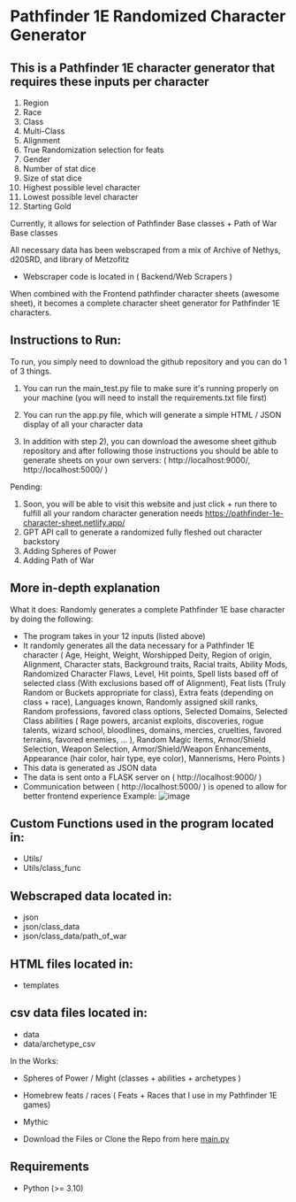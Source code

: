 # Pathfinder 1E Randomized Character Generator  

## This is a Pathfinder 1E character generator that requires these inputs per character

1) Region
2) Race
3) Class
4) Multi-Class
5) Alignment
6) True Randomization selection for feats
7) Gender
8) Number of stat dice
9) Size of stat dice
10) Highest possible level character
11) Lowest possible level character
12) Starting Gold

Currently, it allows for selection of Pathfinder Base classes + Path of War Base classes

All necessary data has been webscraped from a mix of Archive of Nethys, d20SRD, and library of Metzofitz
- Webscraper code is located in ( Backend/Web Scrapers ) 

When combined with the Frontend pathfinder character sheets (awesome sheet), it becomes a complete character sheet generator for Pathfinder 1E characters.

## Instructions to Run:
To run, you simply need to download the github repository and you can do 1 of 3 things.

1) You can run the main_test.py file to make sure it's running properly on your machine (you will need to install the requirements.txt file first)

2) You can run the app.py file, which will generate a simple HTML / JSON display of all your character data

3) In addition with step 2), you can download the awesome sheet github repository and after following those instructions you should be able to generate sheets on your own servers:
   ( http://localhost:9000/, http://localhost:5000/ )

Pending:
1) Soon, you will be able to visit this website and just click + run there to fulfill all your random character generation needs
https://pathfinder-1e-character-sheet.netlify.app/
2) GPT API call to generate a randomized fully fleshed out character backstory
3) Adding Spheres of Power
4) Adding Path of War

## More in-depth explanation
What it does:
Randomly generates a complete Pathfinder 1E base character by doing the following:
- The program takes in your 12 inputs (listed above)
- It randomly generates all the data necessary for a Pathfinder 1E character
  ( Age, Height, Weight, Worshipped Deity, Region of origin, Alignment, Character stats, Background traits, Racial traits, Ability Mods, Randomized Character Flaws, Level, Hit points, Spell lists based off of selected class (With exclusions based off of Alignment), Feat lists (Truly Random or Buckets appropriate for class), Extra feats (depending on class + race), Languages known, Randomly assigned skill ranks, Random professions, favored class options, Selected Domains, Selected Class abilities ( Rage powers, arcanist exploits, discoveries, rogue talents, wizard school, bloodlines, domains, mercies, cruelties, favored terrains, favored enemies, ... ), Random Magic Items, Armor/Shield Selection, Weapon Selection, Armor/Shield/Weapon Enhancements, Appearance (hair color, hair type, eye color), Mannerisms, Hero Points )
- This data is generated as JSON data
- The data is sent onto a FLASK server on ( http://localhost:9000/ )
- Communication between ( http://localhost:5000/ ) is opened to allow for better frontend experience
Example:
![image](https://github.com/The-Data-is-a-lie/Pathfinder_Char_Creator/assets/129898955/eeed6327-5630-4bed-b3f7-f3aac8db7fe7)


## Custom Functions used in the program located in:
- Utils/
- Utils/class_func

## Webscraped data located in:
- json
- json/class_data
- json/class_data/path_of_war

## HTML files located in:
- templates

## csv data files located in:
- data
- data/archetype_csv

In the Works:
- Spheres of Power / Might (classes + abilities + archetypes )
- Homebrew feats / races ( Feats + Races that I use in my Pathfinder 1E games)
- Mythic

- Download the Files or Clone the Repo from here [main.py](https://github.com/Daniel-Grkinich/Pathfinder_Char_Creator.git)  

## Requirements
 - Python (>= 3.10)
